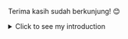 Terima kasih sudah berkunjung! 😊

<details>
<summary>Click to see my introduction</summary>

<!DOCTYPE html>
<html lang="en">
<head>
    <meta charset="UTF-8">
    <meta name="viewport" content="width=device-width, initial-scale=1.0">
</head>
<body>
    <h1>Hallo👋, aku Daffa seorang programming pemula</h1>
    <p><strong>Nama:</strong> Daffa Aditya Pratama</p>
    <p><strong>Umur:</strong> 15</p>
    <p><strong>Pasangan:</strong> Sorasaki Hina</p>
    <p><strong>Hobi:</strong> Coding dan bermain game</p>
    <p><strong>Information:</strong> A boy who likes coding and playing games</p>
    <img src="https://files.catbox.moe/lm4duh.jpg" alt="Daffa's Image" width="300">
</body>
</html>

</details>

